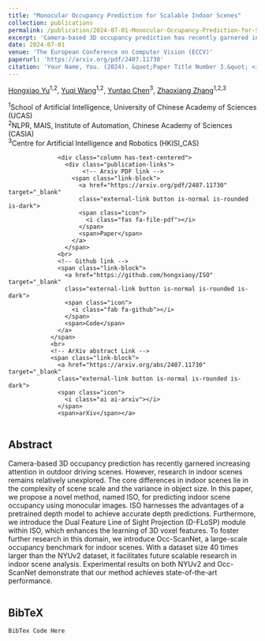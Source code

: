 ```yaml
---
title: "Monocular Occupancy Prediction for Scalable Indoor Scenes"
collection: publications
permalink: /publication/2024-07-01-Monocular-Occupancy-Prediction-for-Scalable-Indoor-Scenes
excerpt: 'Camera-based 3D occupancy prediction has recently garnered increasing attention in outdoor driving scenes. However, research in indoor scenes remains relatively unexplored. The core differences in indoor scenes lie in the complexity of scene scale and the variance in object size. In this paper, we propose a novel method, named ISO, for predicting indoor scene occupancy using monocular images. ISO harnesses the advantages of a pretrained depth model to achieve accurate depth predictions. Furthermore, we introduce the Dual Feature Line of Sight Projection (D-FLoSP) module within ISO, which enhances the learning of 3D voxel features. To foster further research in this domain, we introduce Occ-ScanNet, a large-scale occupancy benchmark for indoor scenes. With a dataset size 40 times larger than the NYUv2 dataset, it facilitates future scalable research in indoor scene analysis. Experimental results on both NYUv2 and Occ-ScanNet demonstrate that our method achieves state-of-the-art performance.'
date: 2024-07-01
venue: 'The European Conference on Computer Vision (ECCV)'
paperurl: 'https://arxiv.org/pdf/2407.11730'
citation: 'Your Name, You. (2024). &quot;Paper Title Number 3.&quot; <i>GitHub Journal of Bugs</i>. 1(3).'
---
```


<span class="author-block">
<a href="https://orcid.org/0009-0003-9249-2726" target="_blank">Hongxiao Yu</a><sup>1,2</sup>,</span>
<span class="author-block">
<a href="https://orcid.org/0000-0002-6360-1431" target="_blank">Yuqi Wang</a><sup>1,2</sup>,</span>
<span class="author-block">
<a href="https://orcid.org/0000-0002-9555-1897" target="_blank">Yuntao Chen</a><sup>3</sup>,</span>
<span class="author-block">
<a href="https://orcid.org/0000-0003-2648-3875" target="_blank">Zhaoxiang Zhang</a><sup>1,2,3</sup></span>

<span class="author-block"><sup>1</sup>School of Artificial Intelligence, University of Chinese Academy of Sciences (UCAS)</span><br>
<span class="author-block"><sup>2</sup>NLPR, MAIS, Institute of Automation, Chinese Academy of Sciences (CASIA)</span><br>
<span class="author-block"><sup>3</sup>Centre for Artificial Intelligence and Robotics (HKISI_CAS)</span><br>

<html>
<head>
  <meta charset="utf-8">
  <!-- Meta tags for social media banners, these should be filled in appropriatly as they are your "business card" -->
  <!-- Replace the content tag with appropriate information -->
  <meta name="description" content="DESCRIPTION META TAG">
  <meta property="og:title" content="SOCIAL MEDIA TITLE TAG"/>
  <meta property="og:description" content="SOCIAL MEDIA DESCRIPTION TAG TAG"/>
  <meta property="og:url" content="URL OF THE WEBSITE"/>
  <!-- Path to banner image, should be in the path listed below. Optimal dimenssions are 1200X630-->
  <meta property="og:image" content="static/image/your_banner_image.png" />
  <meta property="og:image:width" content="1200"/>
  <meta property="og:image:height" content="630"/>


  <meta name="twitter:title" content="TWITTER BANNER TITLE META TAG">
  <meta name="twitter:description" content="TWITTER BANNER DESCRIPTION META TAG">
  <!-- Path to banner image, should be in the path listed below. Optimal dimenssions are 1200X600-->
  <meta name="twitter:image" content="static/images/your_twitter_banner_image.png">
  <meta name="twitter:card" content="summary_large_image">
  <!-- Keywords for your paper to be indexed by-->
  <meta name="keywords" content="KEYWORDS SHOULD BE PLACED HERE">
  <meta name="viewport" content="width=device-width, initial-scale=1">


  <title>Academic Project Page</title>
  <link rel="icon" type="image/x-icon" href="static/images/favicon.ico">
  <link href="https://fonts.googleapis.com/css?family=Google+Sans|Noto+Sans|Castoro"
  rel="stylesheet">

  <link rel="stylesheet" href="static/css/bulma.min.css">
  <link rel="stylesheet" href="static/css/bulma-carousel.min.css">
  <link rel="stylesheet" href="static/css/bulma-slider.min.css">
  <link rel="stylesheet" href="static/css/fontawesome.all.min.css">
  <link rel="stylesheet"
  href="https://cdn.jsdelivr.net/gh/jpswalsh/academicons@1/css/academicons.min.css">
  <link rel="stylesheet" href="static/css/index.css">

  <script src="https://ajax.googleapis.com/ajax/libs/jquery/3.5.1/jquery.min.js"></script>
  <script src="https://documentcloud.adobe.com/view-sdk/main.js"></script>
  <script defer src="static/js/fontawesome.all.min.js"></script>
  <script src="static/js/bulma-carousel.min.js"></script>
  <script src="static/js/bulma-slider.min.js"></script>
  <script src="static/js/index.js"></script>
</head>
              

                  

                  <div class="column has-text-centered">
                    <div class="publication-links">
                         <!-- Arxiv PDF link -->
                      <span class="link-block">
                        <a href="https://arxiv.org/pdf/2407.11730" target="_blank"
                        class="external-link button is-normal is-rounded is-dark">
                        <span class="icon">
                          <i class="fas fa-file-pdf"></i>
                        </span>
                        <span>Paper</span>
                      </a>
                    </span>
                  <br>
                  <!-- Github link -->
                  <span class="link-block">
                    <a href="https://github.com/hongxiaoy/ISO" target="_blank"
                    class="external-link button is-normal is-rounded is-dark">
                    <span class="icon">
                      <i class="fab fa-github"></i>
                    </span>
                    <span>Code</span>
                  </a>
                </span>
                <br>
                <!-- ArXiv abstract Link -->
                <span class="link-block">
                  <a href="https://arxiv.org/abs/2407.11730" target="_blank"
                  class="external-link button is-normal is-rounded is-dark">
                  <span class="icon">
                    <i class="ai ai-arxiv"></i>
                  </span>
                  <span>arXiv</span></a>


<!-- Paper abstract -->
<section class="section hero is-light">
  <div class="container is-max-desktop">
    <div class="columns is-centered has-text-centered">
      <div class="column is-four-fifths">
        <h2 class="title is-3">Abstract</h2>
        <div class="content has-text-justified">
          <p>
            Camera-based 3D occupancy prediction has recently garnered increasing attention in outdoor driving scenes. However, research in indoor scenes remains relatively unexplored. The core differences in indoor scenes lie in the complexity of scene scale and the variance in object size. In this paper, we propose a novel method, named ISO, for predicting indoor scene occupancy using monocular images. ISO harnesses the advantages of a pretrained depth model to achieve accurate depth predictions. Furthermore, we introduce the Dual Feature Line of Sight Projection (D-FLoSP) module within ISO, which enhances the learning of 3D voxel features. To foster further research in this domain, we introduce Occ-ScanNet, a large-scale occupancy benchmark for indoor scenes. With a dataset size 40 times larger than the NYUv2 dataset, it facilitates future scalable research in indoor scene analysis. Experimental results on both NYUv2 and Occ-ScanNet demonstrate that our method achieves state-of-the-art performance.
          </p>
        </div>
      </div>
    </div>
  </div>
</section>
<!-- End paper abstract -->


<!--BibTex citation -->
  <section class="section" id="BibTeX">
    <div class="container is-max-desktop content">
      <h2 class="title">BibTeX</h2>
      <pre><code>BibTex Code Here</code></pre>
    </div>
</section>
<!--End BibTex citation -->

